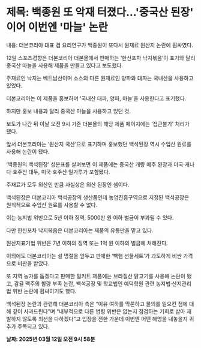 # **제목: 백종원 또 악재 터졌다…'중국산 된장' 이어 이번엔 '마늘' 논란**

  내용: 더본코리아 대표 겸 요리연구가 백종원이 또다시 원재료 원산지 논란에 휩싸였다. 

12일 스포츠경향은 더본코리아 더본몰에서 판매하는 ‘한신포차 낙지볶음’이 표기와 달리 중국산 마늘을 사용해 제품을 만들고 있다고 보도했다. 

주재료인 낙지는 베트남산이며 소스의 다른 원재료인 양파와 대파는 국내산을 사용하고 있었다. 

더본코리아는 이 제품을 홍보하며 ‘국내산 대파, 양파, 마늘’을 사용한다고 표기했다. 

하지만 홍보 내용과 달리 중국산 마늘을 사용하고 있던 것. 

보도가 나간 뒤 이날 오전 9시 기준 더본몰의 해당 제품 페이지에는 ‘접근불가’ 처리가 됐다. 

앞서 더본코리아는 ‘원산지 국산’으로 표기하며 홍보했던 백석된장 역시 수입산 원료를 사용해 논란이 됐다. 

‘백종원의 백석된장’ 성분표를 살펴보면 이 제품에는 중국산 개량 메주 된장과 미국·캐나다·호주산 대두, 미국·호주산 밀가루가 포함됐다. 

주재료가 모두 외산인 만큼 사실상은 외산 된장인 셈이다. 

백석된장은 더본코리아 백석공장의 생산품인데 농업진흥구역으로 지정된 백석공장은 원칙적으로 수입산 원료를 사용할 수 없다. 

이는 농지법 위반으로 5년 이하 징역, 5000만 원 이하 벌금이 부과될 수 있다. 

다만 한신포차 낙지볶음은 더본코리아는 제품의 유통만을 맡고 있다. 

원산지표기법 위반은 7년 이하의 징역 또는 1억 원 이하의 벌금에 처해진다. 

이외에도 더본코리아는 설 명절을 앞두고 판매한 ‘빽햄 선물세트’가 과도하게 비싼 가격으로 비판을 받았다. 

또 지역 농가를 돕겠다고 판매한 밀키트 제품에는 브라질산 닭고기를 사용해 논란이 됐고, 감귤 맥주의 함량 부족 논란, 백석공장 및 학교법인 예덕학원 관련 농지법·산지관리법 위반 논란에 휩싸이기도 했다. 

백석된장 논란과 관련해 더본코리아 측은 “이유 여하를 막론하고 물의를 일으킨 점에 대해 깊이 사과드린다”며 “내부적으로 다른 법령 위반은 없는지 점검하는 기회로 삼아 재발하지 않도록 최선을 다하겠다”고 입장을 전한 가운데 이번엔 어떤 해명을 내놓을지 귀추가 주목되고 있다.

  **날짜: 2025년 03월 12일 오전 9시 58분**